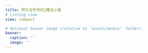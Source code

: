 ```yaml
---
title: 阿尔法爷爷的🧙魔法小屋
# Listing view
view: compact

# Optional banner image (relative to `assets/media/` folder).
banner:
  caption: ''
  image: ''
---
```

